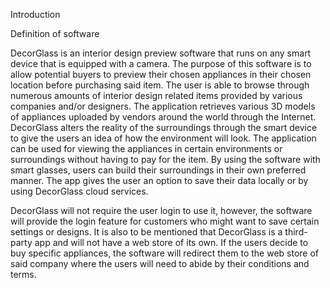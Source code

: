 Introduction

Definition of software

DecorGlass is an interior design preview software that runs on any smart device that is equipped with a camera. The purpose of this software is to allow potential buyers to preview their chosen appliances in their chosen location before purchasing said item. The user is able to browse through numerous amounts of interior design related items provided by various companies and/or designers. The application retrieves various 3D models of appliances uploaded by vendors around the world through the Internet. DecorGlass alters the reality of the surroundings through the smart device to give the users an idea of how the environment will look. The application can be used for viewing the appliances in certain environments or surroundings without having to pay for the item. By using the software with smart glasses, users can build their surroundings in their own preferred manner.  The app gives the user an option to save their data locally or by using DecorGlass cloud services. 
 
DecorGlass will not require the user login to use it, however, the software will provide the login feature for customers who might want to save certain settings or designs. It is also to be mentioned that DecorGlass is a third-party app and will not have a web store of its own. If the users decide to buy specific appliances, the software will redirect them to the web store of said company where the users will need to abide by their conditions and terms.

